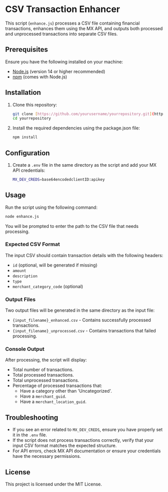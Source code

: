 # CSV Transaction Enhancer

This script (`enhance.js`) processes a CSV file containing financial transactions, enhances them using the MX API, and outputs both processed and unprocessed transactions into separate CSV files.

## Prerequisites

Ensure you have the following installed on your machine:
- [Node.js](https://nodejs.org/) (version 14 or higher recommended)
- [npm](https://www.npmjs.com/) (comes with Node.js)

## Installation

1. Clone this repository:
   ```sh
   git clone [https://github.com/yourusername/yourrepository.git](https://github.com/kieltyka/enhance.git)
   cd yourrepository
   ```
2. Install the required dependencies using the package.json file:
   ```sh
   npm install
   ```

## Configuration

1. Create a `.env` file in the same directory as the script and add your MX API credentials:
   ```sh
   MX_DEV_CREDS=base64encodedclientID:apikey
   ```

## Usage

Run the script using the following command:
```sh
node enhance.js
```

You will be prompted to enter the path to the CSV file that needs processing.

### Expected CSV Format
The input CSV should contain transaction details with the following headers:
- `id` (optional, will be generated if missing)
- `amount`
- `description`
- `type`
- `merchant_category_code` (optional)

### Output Files
Two output files will be generated in the same directory as the input file:
- `{input_filename}_enhanced.csv` - Contains successfully processed transactions.
- `{input_filename}_unprocessed.csv` - Contains transactions that failed processing.

### Console Output
After processing, the script will display:
- Total number of transactions.
- Total processed transactions.
- Total unprocessed transactions.
- Percentage of processed transactions that:
  - Have a category other than 'Uncategorized'.
  - Have a `merchant_guid`.
  - Have a `merchant_location_guid`.

## Troubleshooting
- If you see an error related to `MX_DEV_CREDS`, ensure you have properly set it in the `.env` file.
- If the script does not process transactions correctly, verify that your input CSV format matches the expected structure.
- For API errors, check MX API documentation or ensure your credentials have the necessary permissions.

## License
This project is licensed under the MIT License.

